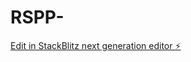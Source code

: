 # RSPP-

[Edit in StackBlitz next generation editor ⚡️](https://stackblitz.com/~/github.com/gianludi04/RSPP-)